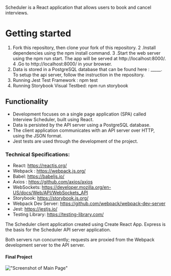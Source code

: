 Scheduler is a React application that allows users to book and cancel interviews.

# Getting started 

1. Fork this repository, then clone your fork of this repository.
2 .Install dependencies using the npm install command.
3 .Start the web server using the npm run start. The app will be served at http://localhost:8000/.
4 .Go to http://localhost:8000/ in your browser.
5. Data is stored in a PostgreSQL database that can be found here : _____. To setup the api server, follow the instruction in the repository. 
6. Running Jest Test Framework : npm test
7. Running Storybook Visual Testbed: npm run storybook

## Functionality

- Development focuses on a single page application (SPA) called Interview Scheduler, built using React.
- Data is persisted by the API server using a PostgreSQL database.
- The client application communicates with an API server over HTTP, using the JSON format.
- Jest tests are used through the development of the project.



### Technical Specifications:

- React: https://reactjs.org/
- Webpack : https://webpack.js.org/
- Babel: https://babeljs.io/
- Axios : https://github.com/axios/axios
- WebSockets: https://developer.mozilla.org/en-US/docs/Web/API/WebSockets_API
- Storybook: https://storybook.js.org/
- Webpack Dev Server: https://github.com/webpack/webpack-dev-server
- Jest: https://jestjs.io/
- Testing Library: https://testing-library.com/

The Scheduler client application created using Create React App. Express is the basis for the Scheduler API server application.

Both servers run concurrently; requests are proxied from the Webpack development server to the API server.

#### Final Project

!["Screenshot of Main Page"]()